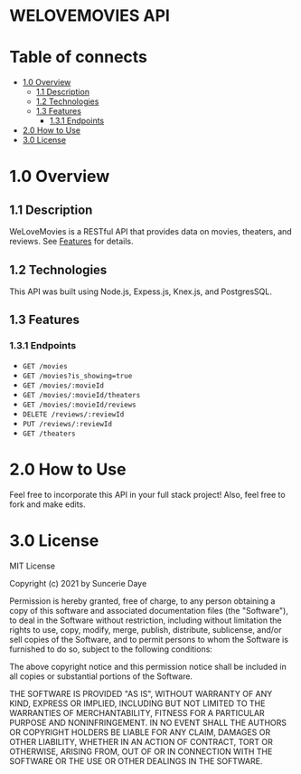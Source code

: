 # WELOVEMOVIES API
# Table of connects
 - [1.0 Overview](#10-Overview)
   - [1.1 Description](#11-Description)
   - [1.2 Technologies](#12-Technologies)
   - [1.3 Features](#13-Features)
     - [1.3.1 Endpoints](#131-Endpoints)
 - [2.0 How to Use](#20-How-to-Use)
 - [3.0 License](#30-License)
# 1.0 Overview
## 1.1 Description
WeLoveMovies is a RESTful API that provides data on movies, theaters, and reviews. See [Features](#13-Features) for details.
## 1.2 Technologies
This API was built using Node.js, Expess.js, Knex.js, and PostgresSQL.
## 1.3 Features
### 1.3.1 Endpoints
- `GET /movies`
- `GET /movies?is_showing=true`
- `GET /movies/:movieId`
- `GET /movies/:movieId/theaters`
- `GET /movies/:movieId/reviews`
- `DELETE /reviews/:reviewId`
- `PUT /reviews/:reviewId`
- `GET /theaters`
# 2.0 How to Use
Feel free to incorporate this API in your full stack project! Also, feel free to fork and make edits.
# 3.0 License 
MIT License

Copyright (c) 2021 by Suncerie Daye

Permission is hereby granted, free of charge, to any person obtaining a copy
of this software and associated documentation files (the "Software"), to deal
in the Software without restriction, including without limitation the rights
to use, copy, modify, merge, publish, distribute, sublicense, and/or sell
copies of the Software, and to permit persons to whom the Software is
furnished to do so, subject to the following conditions:

The above copyright notice and this permission notice shall be included in all
copies or substantial portions of the Software.

THE SOFTWARE IS PROVIDED "AS IS", WITHOUT WARRANTY OF ANY KIND, EXPRESS OR
IMPLIED, INCLUDING BUT NOT LIMITED TO THE WARRANTIES OF MERCHANTABILITY,
FITNESS FOR A PARTICULAR PURPOSE AND NONINFRINGEMENT. IN NO EVENT SHALL THE
AUTHORS OR COPYRIGHT HOLDERS BE LIABLE FOR ANY CLAIM, DAMAGES OR OTHER
LIABILITY, WHETHER IN AN ACTION OF CONTRACT, TORT OR OTHERWISE, ARISING FROM,
OUT OF OR IN CONNECTION WITH THE SOFTWARE OR THE USE OR OTHER DEALINGS IN THE
SOFTWARE.
